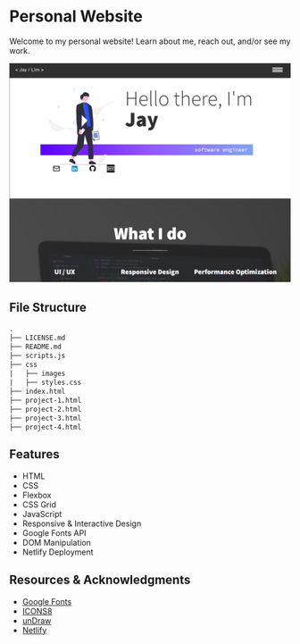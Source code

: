 # Personal Website
Welcome to my personal website! Learn about me, reach out, and/or see my work.

<img src="css/images/website-home.png" width="800" alt="screenshot of the home page">

## File Structure
```
.
├── LICENSE.md
├── README.md
├── scripts.js
├── css
|   ├── images
|   ├── styles.css
├── index.html
├── project-1.html
├── project-2.html
├── project-3.html
├── project-4.html

```

## Features
* HTML
* CSS
* Flexbox
* CSS Grid
* JavaScript
* Responsive & Interactive Design
* Google Fonts API
* DOM Manipulation
* Netlify Deployment

## Resources & Acknowledgments
* [Google Fonts](https://fonts.google.com/)
* [ICONS8](https://icons8.com/)
* [unDraw](https://undraw.co/)
* [Netlify](https://www.netlify.com/)
